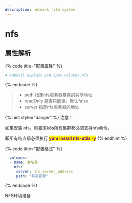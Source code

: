 ```yaml
---
description: network file system
---
```


# nfs

## 属性解析

{% code title="配置属性" %}
```bash
# kubectl explain pod.spec.volumes.nfs
```
{% endcode %}

> * path 指定nfs服务器暴露的共享地址
> * readOnly 是否只能读，默认false
> * server 指定nfs服务器的地址

{% hint style="danger" %}
注意：&#x20;

如果安装 nfs，则要求k8s所有集群都必须支持nfs命令，

即所有结点都必须执行 <mark style="color:purple;">**yum install nfs-utils -y**</mark>
{% endhint %}

{% code title="配置格式" %}
```yaml
  volumes:
  - name: 卷名称
    nfs:
     server: nfs_server_address
     path: "共享目录"
```
{% endcode %}

NFS环境准备
